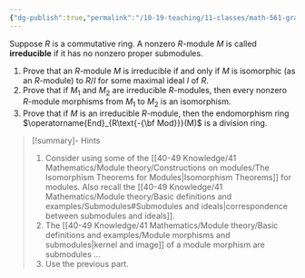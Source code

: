 ```yaml
---
{"dg-publish":true,"permalink":"/10-19-teaching/11-classes/math-561-graduate-algebra/exercises/irreducible-modules/","updated":"2025-10-09T13:36:00-07:00"}
---
```


Suppose $R$ is a commutative ring. A nonzero $R$-module $M$ is called **irreducible** if it has no nonzero proper submodules.
1. Prove that an $R$-module $M$ is irreducible if and only if $M$ is isomorphic (as an $R$-module) to $R/I$ for some maximal ideal $I$ of $R$.
2. Prove that if $M_1$ and $M_2$ are irreducible $R$-modules, then every nonzero $R$-module morphisms from $M_1$ to $M_2$ is an isomorphism.
3. Prove that if $M$ is an irreducible $R$-module, then the endomorphism ring $\operatorname{End}_{R\text{-{\bf Mod}}}(M)$ is a division ring. 

>[!summary]- Hints
>1. Consider using some of the [[40-49 Knowledge/41 Mathematics/Module theory/Constructions on modules/The Isomorphism Theorems for Modules\|Isomorphism Theorems]] for modules. Also recall the [[40-49 Knowledge/41 Mathematics/Module theory/Basic definitions and examples/Submodules#Submodules and ideals\|correspondence between submodules and ideals]].
>2. The [[40-49 Knowledge/41 Mathematics/Module theory/Basic definitions and examples/Module morphisms and submodules\|kernel and image]] of a module morphism are submodules ...
>3. Use the previous part.